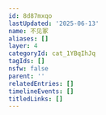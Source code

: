 ```yaml
---
id: 8d87mxqo
lastUpdated: '2025-06-13'
name: 不见冢
aliases: []
layer: 4
categoryId: cat_1YBqIhJq
tagIds: []
nsfw: false
parent: ''
relatedEntries: []
timelineEvents: []
titledLinks: []
---
```



